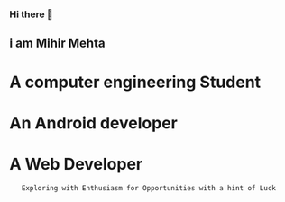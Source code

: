 ### Hi there 👋

<!--
**mihir1012/mihir1012** is a ✨ _special_ ✨ repository because its `README.md` (this file) appears on your GitHub profile.

Here are some ideas to get you started:

- 🔭 I’m currently working on ...
- 🌱 I’m currently learning ...
- 👯 I’m looking to collaborate on ...
- 🤔 I’m looking for help with ...
- 💬 Ask me about ...
- 📫 How to reach me: ...
- 😄 Pronouns: ...
- ⚡ Fun fact: ...
-->
## i am Mihir Mehta
#      A computer engineering Student
#      An Android developer
#      A Web Developer
       Exploring with Enthusiasm for Opportunities with a hint of Luck  
